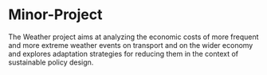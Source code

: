 # Minor-Project
The Weather project aims at analyzing the economic costs of more frequent and more extreme weather events on transport and on the wider economy and explores adaptation strategies for reducing them in the context of sustainable policy design.
